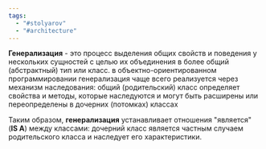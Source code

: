 ```yaml
---
tags:
  - "#stolyarov"
  - "#architecture"
---
```


**Генерализация** - это процесс выделения общих свойств и поведения у нескольких сущностей с целью их объединения в более общий (абстрактный) тип или класс.  в объектно-ориентированном программировании генерализация чаще всего реализуется через механизм наследования: общий (родительский) класс определяет свойства и методы, которые наследуются и могут быть расширены или переопределены в дочерних (потомках) классах

Таким образом, **генерализация** устанавливает отношения "является" (**IS A**) между классами: дочерний класс является частным случаем родительского класса и наследует его характеристики. 